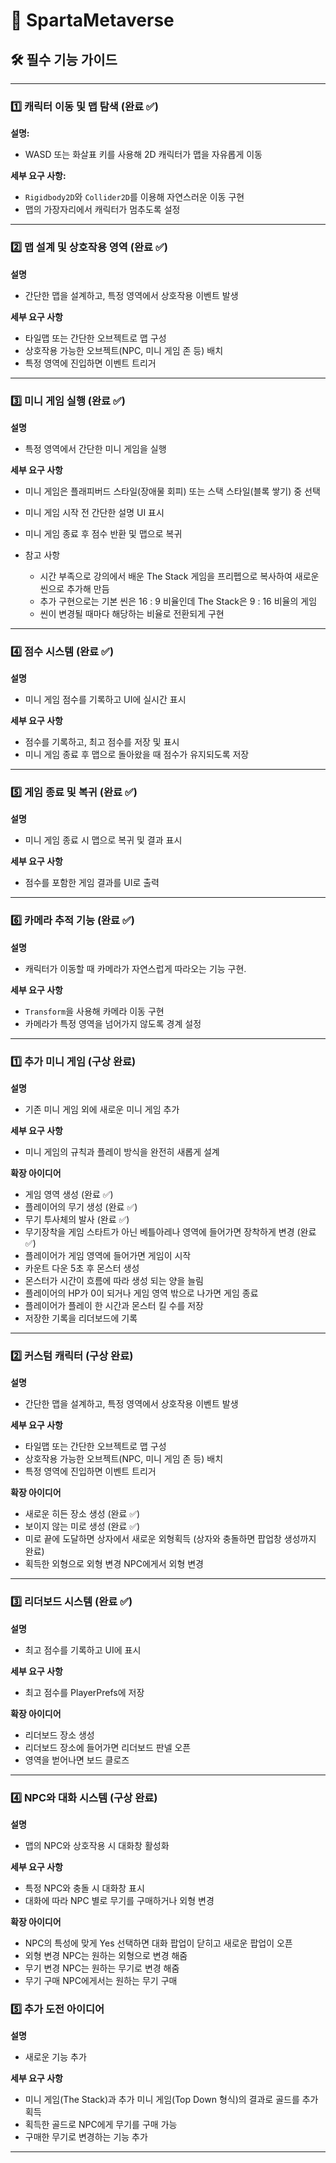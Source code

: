 # 🚀 SpartaMetaverse

## 🛠️ 필수 기능 가이드

---

### 1️⃣ 캐릭터 이동 및 맵 탐색 (완료 ✅)

**설명:**
- WASD 또는 화살표 키를 사용해 2D 캐릭터가 맵을 자유롭게 이동

**세부 요구 사항:**
- `Rigidbody2D`와 `Collider2D`를 이용해 자연스러운 이동 구현
- 맵의 가장자리에서 캐릭터가 멈추도록 설정

---

### 2️⃣ 맵 설계 및 상호작용 영역 (완료 ✅)

**설명**
- 간단한 맵을 설계하고, 특정 영역에서 상호작용 이벤트 발생

**세부 요구 사항**
- 타일맵 또는 간단한 오브젝트로 맵 구성
- 상호작용 가능한 오브젝트(NPC, 미니 게임 존 등) 배치
- 특정 영역에 진입하면 이벤트 트리거

---

### 3️⃣ 미니 게임 실행 (완료 ✅)

**설명**
- 특정 영역에서 간단한 미니 게임을 실행

**세부 요구 사항**
- 미니 게임은 플래피버드 스타일(장애물 회피) 또는 스택 스타일(블록 쌓기) 중 선택
- 미니 게임 시작 전 간단한 설명 UI 표시
- 미니 게임 종료 후 점수 반환 및 맵으로 복귀

- 참고 사항
  - 시간 부족으로 강의에서 배운 The Stack 게임을 프리펩으로 복사하여
    새로운 씬으로 추가해 만듬
  - 추가 구현으로는 기본 씬은 16 : 9 비율인데 The Stack은 9 : 16 비율의 게임
  - 씬이 변경될 때마다 해당하는 비율로 전환되게 구현

---

### 4️⃣ 점수 시스템 (완료 ✅)

**설명**
- 미니 게임 점수를 기록하고 UI에 실시간 표시

**세부 요구 사항**
- 점수를 기록하고, 최고 점수를 저장 및 표시
- 미니 게임 종료 후 맵으로 돌아왔을 때 점수가 유지되도록 저장

---

### 5️⃣ 게임 종료 및 복귀 (완료 ✅)

**설명**
- 미니 게임 종료 시 맵으로 복귀 및 결과 표시

**세부 요구 사항**
- 점수를 포함한 게임 결과를 UI로 출력

---

### 6️⃣ 카메라 추적 기능 (완료 ✅)

**설명**
- 캐릭터가 이동할 때 카메라가 자연스럽게 따라오는 기능 구현.

**세부 요구 사항**
- `Transform`을 사용해 카메라 이동 구현
- 카메라가 특정 영역을 넘어가지 않도록 경계 설정

---

### 1️⃣ 추가 미니 게임 (구상 완료)

**설명**
- 기존 미니 게임 외에 새로운 미니 게임 추가

**세부 요구 사항**
- 미니 게임의 규칙과 플레이 방식을 완전히 새롭게 설계
 
**확장 아이디어**
- 게임 영역 생성 (완료 ✅)
- 플레이어의 무기 생성 (완료 ✅)
- 무기 투사체의 발사 (완료 ✅)
- 무기장착을 게임 스타트가 아닌 베틀아레나 영역에 들어가면 장착하게 변경 (완료 ✅)
- 플레이어가 게임 영역에 들어가면 게임이 시작
- 카운트 다운 5초 후 몬스터 생성
- 몬스터가 시간이 흐름에 따라 생성 되는 양을 늘림
- 플레이어의 HP가 0이 되거나 게임 영역 밖으로 나가면 게임 종료
- 플레이어가 플레이 한 시간과 몬스터 킬 수를 저장
- 저장한 기록을 리더보드에 기록
  
---

### 2️⃣ 커스텀 캐릭터 (구상 완료)

**설명**
- 간단한 맵을 설계하고, 특정 영역에서 상호작용 이벤트 발생

**세부 요구 사항**
- 타일맵 또는 간단한 오브젝트로 맵 구성
- 상호작용 가능한 오브젝트(NPC, 미니 게임 존 등) 배치
- 특정 영역에 진입하면 이벤트 트리거

**확장 아이디어** 
- 새로운 히든 장소 생성 (완료 ✅)
- 보이지 않는 미로 생성 (완료 ✅)
- 미로 끝에 도달하면 상자에서 새로운 외형획득 (상자와 충돌하면 팝업창 생성까지 완료)
- 획득한 외형으로 외형 변경 NPC에게서 외형 변경

---

### 3️⃣ 리더보드 시스템 (완료 ✅)

**설명**
- 최고 점수를 기록하고 UI에 표시

**세부 요구 사항**
- 최고 점수를 PlayerPrefs에 저장

**확장 아이디어** 
- 리더보드 장소 생성
- 리더보드 장소에 들어가면 리더보드 판넬 오픈
- 영역을 벋어나면 보드 클로즈
  
---

### 4️⃣ NPC와 대화 시스템 (구상 완료)

**설명**
- 맵의 NPC와 상호작용 시 대화창 활성화

**세부 요구 사항**
- 특정 NPC와 충돌 시 대화창 표시
- 대화에 따라 NPC 별로 무기를 구매하거나 외형 변경

**확장 아이디어**
- NPC의 특성에 맞게 Yes 선택하면 대화 팝업이 닫히고 새로운 팝업이 오픈
- 외형 변경 NPC는 원하는 외형으로 변경 해줌
- 무기 변경 NPC는 원하는 무기로 변경 해줌
- 무기 구매 NPC에게서는 원하는 무기 구매

### 5️⃣ 추가 도전 아이디어

**설명**
- 새로운 기능 추가

**세부 요구 사항**
- 미니 게임(The Stack)과 추가 미니 게임(Top Down 형식)의 결과로 골드를 추가 획득
- 획득한 골드로 NPC에게 무기를 구매 가능
- 구매한 무기로 변경하는 기능 추가

---

